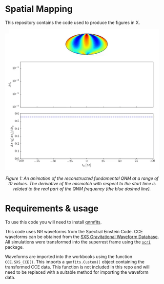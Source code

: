 # Spatial Mapping

This repository contains the code used to produce the figures in X. 

<div align="center">
  
![Rotating fundamental QNM](figs/mapping_animation.gif)

*Figure 1: An animation of the reconstructed fundamental QNM at a range of t0 values. The derivative of the mismatch with respect to the start time is related to the real part of the QNM frequency (the blue dashed line).*

</div>

# Requirements & usage 

To use this code you will need to install [qnmfits](https://github.com/eliotfinch/qnmfits). 

This code uses NR waveforms from the Spectral Einstein Code. CCE waveforms can be obtained from the [SXS Gravitational Waveform Database](https://data.black-holes.org/waveforms/extcce_catalog.html). All simulations were transformed into the superrest frame using the [`scri`](https://pypi.org/project/scri/) package. 

Waveforms are imported into the workbooks using the function `CCE.SXS_CCE()`. This imports a `qnmfits.Custom()` object containing the transformed CCE data. This function is not included in this repo and will need to be replaced with a suitable method for importing the waveform data.  